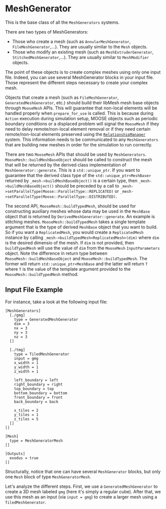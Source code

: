 # MeshGenerator

This is the base class of all the `MeshGenerators` systems.

There are two types of MeshGenerators:

- Those who create a mesh (such as `AnnularMeshGenerator`, `FileMeshGenerator`,...). They are usually similar to the `Mesh` objects.
- Those who modify an existing mesh (such as `MeshExtruderGenerator`, `StitchedMeshGenerator`,...). They are usually similar to `MeshModifier` objects.

The point of these objects is to create complex meshes using only one input file. Indeed, you can use several MeshGenerator blocks in your input file. Those represent the different steps necessary to create your complex mesh.

Objects that create a mesh (such as `FileMeshGenerator`,
`GeneratedMeshGenerator`, etc.) should build their libMesh mesh base objects
through `MooseMesh` APIs. This will guarantee that non-local elements will be
handled properly when `prepare_for_use` is called. This is because during
`Action` execution during simulation setup, MOOSE objects such as periodic
boundary conditions or a displaced problem will signal the `MooseMesh`
if they need to delay remote/non-local element removal or if they need certain
remote/non-local elements preserved using the
[`RelationshipManager`](/RelationshipManager.md) system. This information needs
to be communicated to any `MeshGenerators` that are building new meshes in order
for the simulation to run correctly.

There are two `MooseMesh` APIs that should
be used by `MeshGenerators`. `MooseMesh::buildMeshBaseObject` should be called
to construct the mesh that will be returned by the derived class implementation
of `MeshGenerator::generate`. This is a `std::unique_ptr`. If you want to guarantee
that the derived class type of the `std::unique_ptr<MeshBase>` returned by
`_mesh->buildMeshBaseObject()` is a certain type, then
`_mesh->buildMeshBaseObject()` should be preceded by a call to
`_mesh->setParallelType(Moose::ParallelType::REPLICATED)` or
`_mesh->setParallelType(Moose::ParallelType::DISTRIBUTED)`.

The second API, `MooseMesh::buildTypedMesh`, should be used for constructing
auxiliary meshes whose data may be used in the `MeshBase` object that is
returned by `DerivedMeshGenerator::generate`. An example is stitching
meshes. `MooseMesh::buildTypedMesh` takes a single template argument that is the
type of derived `MeshBase` object that you want to build. So if you want a
`ReplicatedMesh`, you would create a `ReplicatedMesh` instance by calling
`_mesh->buildTypedMesh<ReplicatedMesh>(dim)` where `dim` is the desired dimensio
of the mesh. If `dim` is not provided, then `buildTypedMesh` will use the value
of `dim` from the `MooseMesh` `InputParameters` object. Note the difference in
return type between `MooseMesh::buildMeshBaseObject` and
`MooseMesh::buildTypedMesh`. The former will return `std::unique_ptr<MeshBase`
and the latter will return `T` where `T` is the value of the template argument
provided to the `MooseMesh::buildTypedMesh` method.

## Input File Example

For instance, take a look at the following input file:

```
[MeshGenerators]
  [./gmg]
    type = GeneratedMeshGenerator
    dim = 3
    nx = 3
    ny = 3
    nz = 3
  []

  [./tmg]
    type = TiledMeshGenerator
    input = gmg
    x_width = 1
    y_width = 1
    z_width = 1

    left_boundary = left
    right_boundary = right
    top_boundary = top
    bottom_boundary = bottom
    front_boundary = front
    back_boundary = back

    x_tiles = 2
    y_tiles = 1
    z_tiles = 5
  []
[]

[Mesh]
  type = MeshGeneratorMesh
[]

[Outputs]
  exodus = true
[]
```

Structurally, notice that one can have several `MeshGenerator` blocks, but only one `Mesh` block of type `MeshGeneratorMesh`.

Let's analyze the different steps. First, we use a `GeneratedMeshGenerator` to create a 3D mesh labeled `gmg` (here it's simply a regular cube). After that, we use this mesh as an input (via `input = gmg`) to create a larger mesh using a `TiledMeshGenerator`.
